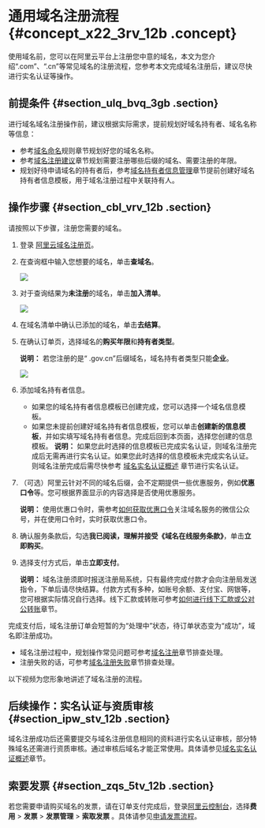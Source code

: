 # 通用域名注册流程 {#concept_x22_3rv_12b .concept}

使用域名前，您可以在阿里云平台上注册您中意的域名，本文为您介绍“.com”、“.cn”等常见域名的注册流程，您参考本文完成域名注册后，建议尽快进行实名认证等操作。

## 前提条件 {#section_ulq_bvq_3gb .section}

进行域名域名注册操作前，建议根据实际需求，提前规划好域名持有者、域名名称等信息：

-   参考[域名命名](cn.zh-CN/域名注册/域名命名及注册建议/域名命名规则.md#)规则章节规划好您的域名名称。
-   参考[域名注册建议](cn.zh-CN/域名注册/域名命名及注册建议/域名注册建议.md#)章节规划需要注册哪些后缀的域名、需要注册的年限。
-   规划好待申请域名的持有者后，参考[域名持有者信息管理](../../../../../cn.zh-CN/域名管理/创建域名注册信息模板.md#)章节提前创建好域名持有者信息模板，用于域名注册过程中关联持有人。

## 操作步骤 {#section_cbl_vrv_12b .section}

请按照以下步骤，注册您需要的域名。

1.  登录 [阿里云域名注册页](https://wanwang.aliyun.com/)。
2.  在查询框中输入您想要的域名，单击**查域名**。

    ![](http://static-aliyun-doc.oss-cn-hangzhou.aliyuncs.com/assets/img/14312/15505566945937_zh-CN.png)

3.  对于查询结果为**未注册**的域名，单击**加入清单**。

    ![](http://static-aliyun-doc.oss-cn-hangzhou.aliyuncs.com/assets/img/14312/15505566945938_zh-CN.png)

4.  在域名清单中确认已添加的域名，单击**去结算**。
5.  在确认订单页，选择域名的**购买年限**和**持有者类型**。

    **说明：** 若您注册的是“ .gov.cn”后缀域名，域名持有者类型只能**企业**。

    ![](http://static-aliyun-doc.oss-cn-hangzhou.aliyuncs.com/assets/img/14312/15505566945939_zh-CN.png)

6.  添加域名持有者信息。

    -   如果您的域名持有者信息模板已创建完成，您可以选择一个域名信息模板。
    -   如果您未提前创建好域名持有者信息模板，您可以单击**创建新的信息模板**，并如实填写域名持有者信息。完成后回到本页面，选择您创建的信息模板。
    **说明：** 如果您此时选择的信息模板已完成实名认证，则域名注册完成后无需再进行实名认证。如果您此时选择的信息模板未完成实名认证。则域名注册完成后需尽快参考 [域名实名认证概述](../../../../../cn.zh-CN/域名实名认证/域名实名认证概述.md#) 章节进行实名认证。

7.  （可选）阿里云针对不同的域名后缀，会不定期提供一些优惠服务，例如**优惠口令**等。您可根据界面显示的内容选择是否使用优惠服务。

    **说明：** 使用优惠口令时，需参考[如何获取优惠口令](https://help.aliyun.com/knowledge_detail/44007.html)关注域名服务的微信公众号，并在使用口令时，实时获取优惠口令。

8.  确认服务条款后，勾选**我已阅读，理解并接受《域名在线服务条款》**，单击**立即购买**。
9.  选择支付方式后，单击**立即支付**。

    **说明：** 域名注册须即时报送注册局系统，只有最终完成付款才会向注册局发送指令，下单后请尽快结算。付款方式有多种，如账号余额、支付宝、网银等，您可根据实际情况自行选择。线下汇款或转账可参考[如何进行线下汇款或公对公转账](https://help.aliyun.com/document_detail/37108.html)章节。


完成支付后，域名注册订单会短暂的为“处理中”状态，待订单状态变为“成功”，域名即注册成功。

-   域名注册过程中，规划操作常见问题可参考[域名注册](../../../../../cn.zh-CN/常见问题/注册认证类问题/域名注册.md#)章节排查处理。
-   注册失败的话，可参考[域名注册失败](https://help.aliyun.com/knowledge_detail/84870.html)章节排查处理。

以下视频为您形象地讲述了域名注册的流程。

## 后续操作：实名认证与资质审核 {#section_ipw_stv_12b .section}

域名注册成功后还需要提交与域名注册信息相同的资料进行实名认证审核，部分特殊域名还需进行资质审核。通过审核后域名才能正常使用。具体请参见[域名实名认证概述](https://help.aliyun.com/document_detail/35881.html)章节。

## 索要发票 {#section_zqs_5tv_12b .section}

若您需要申请购买域名的发票，请在订单支付完成后，登录[阿里云控制台](https://home.console.aliyun.com/new)，选择**费用** \> **发票** \> **发票管理** \> **索取发票** 。具体请参见[申请发票流程](https://help.aliyun.com/document_detail/37053.html)。

